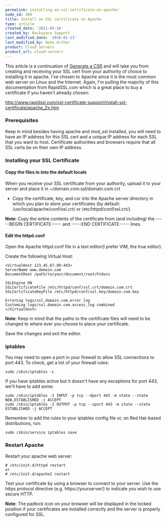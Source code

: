 ```yaml
---
permalink: installing-an-ssl-certificate-on-apache/
node_id: 360
title: Install an SSL certificate on Apache
type: article
created_date: '2011-03-16'
created_by: Rackspace Support
last_modified_date: '2016-01-13'
last_modified_by: Nate Archer
product: Cloud Servers
product_url: cloud-servers
---
```


This article is a continuation of [Generate a CSR](/how-to/generate-a-csr-with-openssl "Generate a CSR") and
will take you from creating and receiving your SSL cert from your
authority of choice to installing it in apache. I've chosen to Apache
since it is the most common web server on Linux and the Internet. Again,
I'm pulling the majority of this documentation from RapidSSL.com which
is a great place to buy a certificate if you haven't already chosen:

<http://www.rapidssl.com/ssl-certificate-support/install-ssl-certificate/apache_2x.htm>

### Prerequisites

Keep in mind besides having apache and mod_ssl installed, you will need
to have an IP address for this SSL cert and a unique IP address for each
SSL that you want to host. Certificate authorities and browsers require
that all SSL certs be on their own IP address.

### Installing your SSL Certificate

#### Copy the files in into the default locale

When you receive your SSL certificate from your authority, upload it to
your server and place it in \~/domain.com.ssl/domain.com.crt

-   Copy the certificate, key, and csr into the Apache server directory
    in which you plan to store your certificates (by default:
    /usr/local/apache/conf/ssl.crt/ or /etc/httpd/conf/ssl.crt/).

**Note**: Copy the entire contents of the certificate from (and including)
the -----BEGIN CERTIFICATE----- and -----END CERTIFICATE----- lines.

#### Edit the httpd.conf

Open the Apache httpd.conf file in a text editor(I prefer VIM, the true
editor).

Create the following Virtual Host:

    <VirtualHost 123.45.67.89:443>
    ServerName www.domain.com
    DocumentRoot /path/to/your/document/root/htdocs

    SSLEngine ON
    SSLCertificateFile /etc/httpd/conf/ssl.crt/domain.com.crt
    SSLCertificateKeyFile /etc/httpd/conf/ssl.key/domain.com.key

    ErrorLog logs/ssl.domain.com.error_log
    CustomLog logs/ssl.domain.com.access_log combined
    </VirtualHost>

**Note**: Keep in mind that the paths to the certificate files will need to be changed to where ever you choose to place your certificate.

Save the changes and exit the editor.

### iptables

You may need to open a port in your firewall to allow SSL connections to
port 443.  To check, get a list of your firewall rules:

    sudo /sbin/iptables -L

If you have iptables active but it doesn't have any exceptions for port
443, we'll have to add some:

    sudo /sbin/iptables -I INPUT -p tcp --dport 443 -m state --state NEW,ESTABLISHED -j ACCEPT
    sudo /sbin/iptables -I OUTPUT -p tcp --sport 443 -m state --state ESTABLISHED -j ACCEPT

Remember to add the rules to your iptables config file or, on Red
Hat-based distributions, run:

    sudo /sbin/service iptables save

### Restart Apache

Restart your apache web server:

    # /etc/init.d/httpd restart
    or
    # /etc/init.d/apache2 restart

Test your certificate by using a browser to connect to your server. Use
the https protocol directive (e.g. https://yourserver/) to indicate you
wish to use secure HTTP.

**Note**: The padlock icon on your browser will be displayed in the locked
position if your certificates are installed correctly and the server is
properly configured for SSL.
